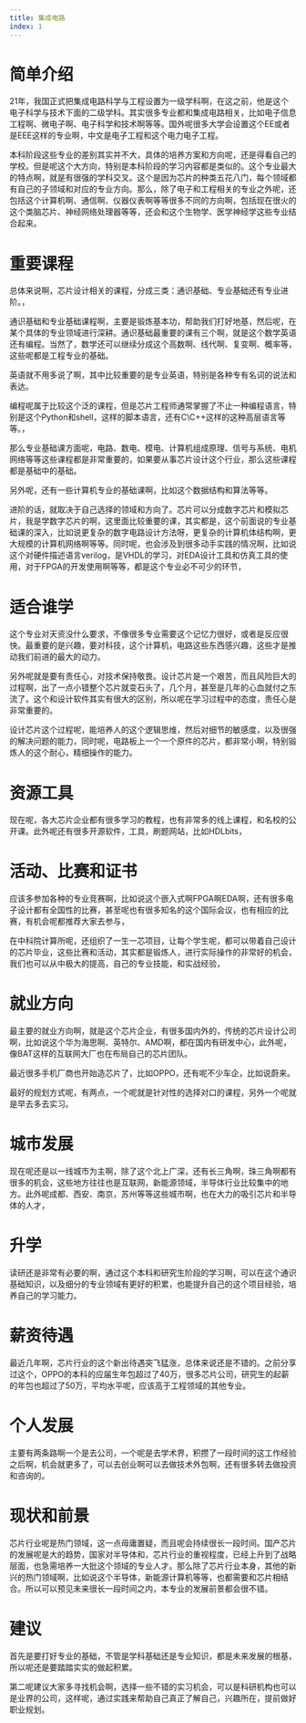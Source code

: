 ```yaml
---
title: 集成电路
index: 1
---
```


# 简单介绍

21年，我国正式把集成电路科学与工程设置为一级学科啊，在这之前，他是这个电子科学与技术下面的二级学科。其实很多专业都和集成电路相关，比如电子信息工程啊、微电子啊、电子科学和技术啊等等。国外呢很多大学会设置这个EE或者是EEE这样的专业啊，中文是电子工程和这个电力电子工程。

本科阶段这些专业的差别其实并不大，具体的培养方案和方向呢，还是得看自己的学校。但是呢这个大方向，特别是本科阶段的学习内容都是类似的。这个专业最大的特点啊，就是有很强的学科交叉。这个是因为芯片的种类五花八门，每个领域都有自己的子领域和对应的专业方向。那么，除了电子和工程相关的专业之外呢，还包括这个计算机啊、通信啊、仪器仪表啊等等很多不同的方向啊，包括现在很火的这个类脑芯片、神经网络处理器等等，还会和这个生物学、医学神经学这些专业结合起来。

# 重要课程

总体来说啊，芯片设计相关的课程，分成三类：通识基础、专业基础还有专业进阶。，

通识基础和专业基础课程啊，主要是锻炼基本功，帮助我们打好地基，然后呢，在某个具体的专业领域进行深耕。通识基础最重要的课有三个啊，就是这个数学英语还有编程。当然了，数学还可以继续分成这个高数啊、线代啊、复变啊、概率等，这些呢都是工程专业的基础。

英语就不用多说了啊，其中比较重要的是专业英语，特别是各种专有名词的说法和表达。

编程呢属于比较这个泛的课程，但是芯片工程师通常掌握了不止一种编程语言，特别是这个Python和shell，这样的脚本语言，还有C\C++这样的这种高层语言等等。，

那么专业基础课方面呢，电路、数电、模电、计算机组成原理、信号与系统、电机网络等等这些课程都是非常重要的，如果要从事芯片设计这个行业，那么这些课程都是基础中的基础。

另外呢，还有一些计算机专业的基础课啊，比如这个数据结构和算法等等。

进阶的话，就取决于自己选择的领域和方向了。芯片可以分成数字芯片和模拟芯片，我是学数字芯片的啊，这里面比较重要的课，其实都是，这个前面说的专业基础课的深入，比如说更复杂的数字电路设计方法呀，更复杂的计算机体结构啊，更大规模的计算机网络啊等等。同时呢，也会涉及到很多动手实践的情况啊，比如说这个对硬件描述语言verilog，是VHDL的学习，对EDA设计工具和仿真工具的使用，对于FPGA的开发使用啊等等，都是这个专业必不可少的环节，

# 适合谁学

这个专业对天资没什么要求，不像很多专业需要这个记忆力很好，或者是反应很快。最重要的是兴趣，要对科技，这个计算机，电路这些东西感兴趣，这些才是推动我们前进的最大的动力。

另外呢就是要有责任心，对技术保持敬畏。设计芯片是一个艰苦，而且风险巨大的过程啊，出了一点小错整个芯片就变石头了，几个月，甚至是几年的心血就付之东流了。这个和设计软件其实有很大的区别，所以呢在学习过程中的态度，责任心是非常重要的。

设计芯片这个过程呢，能培养人的这个逻辑思维，然后对细节的敏感度，以及很强的解决问题的能力，同时呢，电路板上一个一个原件的芯片，都非常小啊，特别锻炼人的这个耐心，精细操作的能力。

# 资源工具

现在呢，各大芯片企业都有很多学习的教程，也有非常多的线上课程，和名校的公开课。此外呢还有很多开源软件，工具，刷题网站，比如HDLbits，

# 活动、比赛和证书

应该多参加各种的专业竞赛啊，比如说这个嵌入式啊FPGA啊EDA啊，还有很多电子设计都有全国性的比赛，甚至呢也有很多知名的这个国际会议，也有相应的比赛，有机会呢都推荐大家去参与，

在中科院计算所呢，还组织了一生一芯项目，让每个学生呢，都可以带着自己设计的芯片毕业，这些比赛和活动，其实都是锻炼人，进行实际操作的非常好的机会，我们也可以从中极大的提高，自己的专业技能，和实战经验，

# 就业方向

最主要的就业方向啊，就是这个芯片企业，有很多国内外的，传统的芯片设计公司啊，比如说这个华为海思啊、英特尔、AMD啊，都在国内有研发中心，此外呢，像BAT这样的互联网大厂也在布局自己的芯片团队。

最近很多手机厂商也开始造芯片了，比如OPPO，还有呢不少车企，比如说蔚来。

最好的规划方式呢，有两点，一个呢就是针对性的选择对口的课程，另外一个呢就是早去多去实习。

# 城市发展

现在呢还是以一线城市为主啊，除了这个北上广深，还有长三角啊，珠三角啊都有很多的机会，这些地方往往也是互联网，新能源领域，半导体行业比较集中的地方。此外呢成都、西安、南京，苏州等等这些城市啊，也在大力的吸引芯片和半导体的人才，

# 升学

读研还是非常有必要的啊，通过这个本科和研究生阶段的学习啊，可以在这个通识基础知识，以及细分的专业领域有更好的积累，也能提升自己的这个项目经验，培养自己的学习能力。

# 薪资待遇

最近几年啊，芯片行业的这个新出待遇突飞猛涨，总体来说还是不错的。之前分享过这个，OPPO的本科的应届生年包超过了40万，很多芯片公司，研究生的起薪的年包也超过了50万，平均水平呢，应该高于工程领域的其他专业。

# 个人发展

主要有两条路啊一个是去公司，一个呢是去学术界，积攒了一段时间的这工作经验之后啊，机会就更多了，可以去创业啊可以去做技术外包啊，还有很多转去做投资和咨询的。

# 现状和前景

芯片行业呢是热门领域，这一点毋庸置疑，而且呢会持续很长一段时间。国产芯片的发展呢是大的趋势，国家对半导体和，芯片行业的重视程度，已经上升到了战略层面，也急需培养一大批这个领域的专业人才。那么除了芯片行业本身，其他的新兴的热门领域啊，比如说这个半导体，新能源计算机等等，也都需要和芯片相结合。所以可以预见未来很长一段时间之内，本专业的发展前景都会很不错。

# 建议

首先是要打好专业的基础，不管是学科基础还是专业知识，都是未来发展的根基，所以呢还是要踏踏实实的做起积累。

第二呢建议大家多寻找机会啊，选择一些不错的实习机会，可以是科研机构也可以是业界的公司，这样呢，通过实践来帮助自己真正了解自己，兴趣所在，提前做好职业规划。